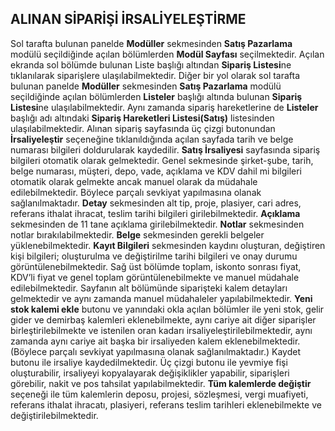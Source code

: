 ## ALINAN SİPARİŞİ İRSALİYELEŞTİRME
Sol tarafta bulunan panelde **Modüller** sekmesinden **Satış Pazarlama** modülü seçildiğinde açılan bölümlerden **Modül Sayfası** seçilmektedir. Açılan ekranda sol bölümde bulunan Liste başlığı altından **Sipariş Listesi**ne tıklanılarak siparişlere ulaşılabilmektedir. Diğer bir yol olarak sol tarafta bulunan panelde **Modüller** sekmesinden **Satış Pazarlama** modülü seçildiğinde açılan bölümlerden **Listeler** başlığı altında bulunan **Sipariş Listesi**ne ulaşılabilmektedir. Aynı zamanda sipariş hareketlerine de **Listeler** başlığı adı altındaki **Sipariş Hareketleri Listesi(Satış)** listesinden ulaşılabilmektedir. Alınan sipariş sayfasında üç çizgi butonundan **İrsaliyeleştir** seçeneğine tıklanıldığında açılan sayfada tarih ve belge numarası bilgileri doldurularak kaydedilir. **Satış İrsaliyesi** sayfasında sipariş bilgileri otomatik olarak gelmektedir. Genel sekmesinde şirket-şube, tarih, belge numarası, müşteri, depo, vade, açıklama ve KDV dahil mi bilgileri otomatik olarak gelmekte ancak manuel olarak da müdahale edilebilmektedir. Böylece parçalı sevkiyat yapılmasına olanak sağlanılmaktadır. **Detay** sekmesinden alt tip, proje, plasiyer, cari adres, referans ithalat ihracat, teslim tarihi bilgileri girilebilmektedir. **Açıklama** sekmesinden de 11 tane açıklama girilebilmektedir. **Notlar** sekmesinden notlar bırakılabilmektedir. **Belge** sekmesinden gerekli belgeler yüklenebilmektedir. **Kayıt Bilgileri** sekmesinden kaydını oluşturan, değiştiren kişi bilgileri; oluşturulma ve değiştirilme tarihi bilgileri ve onay durumu görüntülenebilmektedir. Sağ üst bölümde toplam, iskonto sonrası fiyat, KDV’li fiyat ve genel toplam görüntülenebilmekte ve manuel müdahale edilebilmektedir. Sayfanın alt bölümünde siparişteki kalem detayları gelmektedir ve aynı zamanda manuel müdahaleler yapılabilmektedir. **Yeni stok kalemi ekle** butonu ve yanındaki okla açılan bölümler ile yeni stok, gelir gider ve demirbaş kalemleri eklenebilmekte, aynı cariye ait diğer siparişler birleştirilebilmekte ve istenilen oran kadarı irsaliyeleştirilebilmektedir, aynı zamanda aynı cariye ait başka bir irsaliyeden kalem eklenebilmektedir. (Böylece parçalı sevkiyat yapılmasına olanak sağlanılmaktadır.) Kaydet butonu ile irsaliye kaydedilmektedir. Üç çizgi butonu ile yevmiye fişi oluşturabilir, irsaliyeyi kopyalayarak değişiklikler yapabilir, siparişleri görebilir, nakit ve pos tahsilat yapılabilmektedir. **Tüm kalemlerde değiştir** seçeneği ile tüm kalemlerin deposu, projesi, sözleşmesi, vergi muafiyeti, referans ithalat ihracatı, plasiyeri, referans teslim tarihleri eklenebilmekte ve değiştirilebilmektedir.
